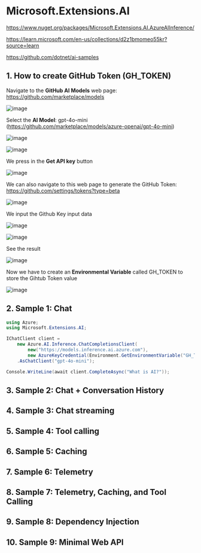 # Microsoft.Extensions.AI

https://www.nuget.org/packages/Microsoft.Extensions.AI.AzureAIInference/

https://learn.microsoft.com/en-us/collections/d2z1bmomeo55kr?source=learn

https://github.com/dotnet/ai-samples

## 1. How to create GitHub Token (GH_TOKEN)

Navigate to the **GitHub AI Models** web page: https://github.com/marketplace/models

![image](https://github.com/user-attachments/assets/25a4fc82-3485-4964-b64e-e73af09b68e9)

Select the **AI Model**: gpt-4o-mini (https://github.com/marketplace/models/azure-openai/gpt-4o-mini)

![image](https://github.com/user-attachments/assets/c43ae989-5456-4090-bff0-f88e83d25fb5)

![image](https://github.com/user-attachments/assets/2af69732-d116-4985-8fee-0a1f19bdac9e)

We press in the **Get API key** button

![image](https://github.com/user-attachments/assets/64b9272b-7602-472f-81c8-a4b88ef5cfda)

We can also navigate to this web page to generate the GitHub Token: https://github.com/settings/tokens?type=beta

![image](https://github.com/user-attachments/assets/948ffb84-ee5e-4c90-b2aa-9c1230cc0261)

We input the Github Key input data

![image](https://github.com/user-attachments/assets/bb850318-502c-4566-a8af-a8bea4d244f7)

![image](https://github.com/user-attachments/assets/92bb5c5f-1078-4ecd-bca2-14ad8dae6cbf)

See the result

![image](https://github.com/user-attachments/assets/add56971-83b1-4d0c-9332-2600e0f3a18a)

Now we have to create an **Environmental Variable** called GH_TOKEN to store the Gihtub Token value

![image](https://github.com/user-attachments/assets/d0d4d86d-da90-4239-a754-20aacf21be27)

## 2. Sample 1: Chat

```csharp
using Azure;
using Microsoft.Extensions.AI;

IChatClient client =
    new Azure.AI.Inference.ChatCompletionsClient(
        new("https://models.inference.ai.azure.com"),
        new AzureKeyCredential(Environment.GetEnvironmentVariable("GH_TOKEN")!))
    .AsChatClient("gpt-4o-mini");

Console.WriteLine(await client.CompleteAsync("What is AI?"));
```

## 3. Sample 2: Chat + Conversation History

## 4. Sample 3: Chat streaming

## 5. Sample 4: Tool calling

## 6. Sample 5: Caching

## 7. Sample 6: Telemetry

## 8. Sample 7: Telemetry, Caching, and Tool Calling

## 9. Sample 8: Dependency Injection

## 10. Sample 9: Minimal Web API

